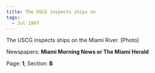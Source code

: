 ```yaml
---  
title: The USCG inspects ships on  
tags:  
  - Jul 1997  
---  
```

  
The USCG inspects ships on the Miami River. [Photo]  
  
Newspapers: **Miami Morning News or The Miami Herald**  
  
Page: **1**, Section: **B** 
